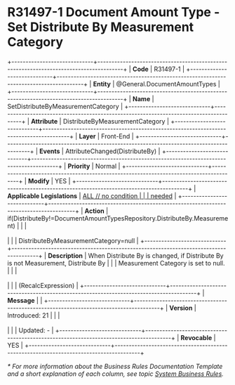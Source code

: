 ﻿---
erp.type: front-end-business-rule
erp.entity: General.DocumentAmountTypes
---

# R31497-1 Document Amount Type - Set Distribute By Measurement Category
+-----------------------------+---------------------------------------------------------------------------------------+
| **Code**                    | R31497-1                                                                              |
+-----------------------------+---------------------------------------------------------------------------------------+
| **Entity**                  | @General.DocumentAmountTypes                                                          |
+-----------------------------+---------------------------------------------------------------------------------------+
| **Name**                    | SetDistributeByMeasurementCategory                                                    |
+-----------------------------+---------------------------------------------------------------------------------------+
| **Attribute**               | DistributeByMeasurementCategory                                                       |
+-----------------------------+---------------------------------------------------------------------------------------+
| **Layer**                   | Front-End                                                                             |
+-----------------------------+---------------------------------------------------------------------------------------+
| **Events**                  | AttributeChanged(DistributeBy)                                                        |
+-----------------------------+---------------------------------------------------------------------------------------+
| **Priority**                | Normal                                                                                |
+-----------------------------+---------------------------------------------------------------------------------------+
| **Modify**                  | YES                                                                                   |
+-----------------------------+---------------------------------------------------------------------------------------+
| **Applicable Legislations** | [ALL // no condition                                                                  |
|                             | needed](xref:applicable-legislations)                                                 |
+-----------------------------+---------------------------------------------------------------------------------------+
| **Action**                  | if(DistributeBy!=DocumentAmountTypesRepository.DistributeBy.Measurement)              |
|                             | <br/><br/>                                                                            |
|                             | DistributeByMeasurementCategory=null                                                  |
+-----------------------------+---------------------------------------------------------------------------------------+
| **Description**             | When Distribute By is changed, if Distribute By is not Measurement, Distribute By     |
|                             | Measurement Category is set to null.                                                  |
|                             | <br/><br/>                                                                            |
|                             | (RecalcExpression)                                                                    |
+-----------------------------+---------------------------------------------------------------------------------------+
| **Message**                 |                                                                                       |
+-----------------------------+---------------------------------------------------------------------------------------+
| **Version**                 | Introduced: 21                                                                        |
|                             | <br/><br/>                                                                            |
|                             | Updated: -                                                                            |
+-----------------------------+---------------------------------------------------------------------------------------+
| **Revocable**               | YES                                                                                   |
+-----------------------------+---------------------------------------------------------------------------------------+

*\* For more information about the Business Rules Documentation Template and a short explanation of each column, see
topic [System Business Rules](../templates/template-description-system-business-rules.md).*
